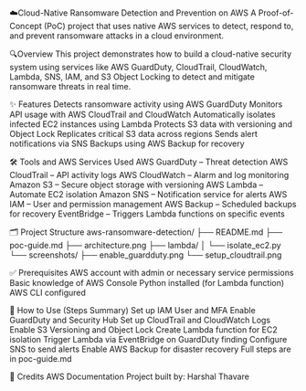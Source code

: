☁️Cloud-Native Ransomware Detection and Prevention on AWS
A Proof-of-Concept (PoC) project that uses native AWS services to detect, respond to, and prevent ransomware attacks in a cloud environment.

🔍Overview
This project demonstrates how to build a cloud-native security system using services like AWS GuardDuty, CloudTrail, CloudWatch, Lambda, SNS, IAM, and S3 Object Locking to detect and mitigate ransomware threats in real time.

✨ Features
Detects ransomware activity using AWS GuardDuty
Monitors API usage with AWS CloudTrail and CloudWatch
Automatically isolates infected EC2 instances using Lambda
Protects S3 data with versioning and Object Lock
Replicates critical S3 data across regions
Sends alert notifications via SNS
Backups using AWS Backup for recovery

🛠️ Tools and AWS Services Used
AWS GuardDuty – Threat detection
AWS CloudTrail – API activity logs
AWS CloudWatch – Alarm and log monitoring
Amazon S3 – Secure object storage with versioning
AWS Lambda – Automate EC2 isolation
Amazon SNS – Notification service for alerts
AWS IAM – User and permission management
AWS Backup – Scheduled backups for recovery
EventBridge – Triggers Lambda functions on specific events

🗂️ Project Structure
aws-ransomware-detection/
├── README.md
├── poc-guide.md
├── architecture.png
├── lambda/
│   └── isolate_ec2.py
└── screenshots/
    ├── enable_guardduty.png
    └── setup_cloudtrail.png

✅ Prerequisites
AWS account with admin or necessary service permissions
Basic knowledge of AWS Console
Python installed (for Lambda function)
AWS CLI configured 

🚀 How to Use (Steps Summary)
Set up IAM User and MFA
Enable GuardDuty and Security Hub
Set up CloudTrail and CloudWatch Logs
Enable S3 Versioning and Object Lock
Create Lambda function for EC2 isolation
Trigger Lambda via EventBridge on GuardDuty finding
Configure SNS to send alerts
Enable AWS Backup for disaster recovery
Full steps are in poc-guide.md

🙏 Credits
AWS Documentation
Project built by: Harshal Thavare
